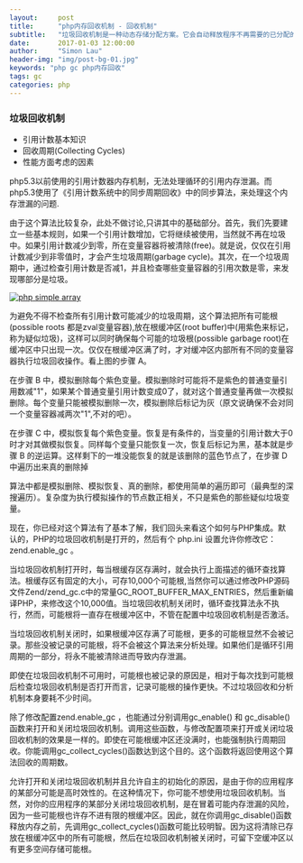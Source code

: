 ```yaml
---
layout:     post
title:      "php内存回收机制 - 回收机制"
subtitle:   "垃圾回收机制是一种动态存储分配方案。它会自动释放程序不再需要的已分配的内存块。自动回收内存的过程叫垃圾收集。垃圾回收机制可以让程序员不必过分关心程序内存分配，从而将更多的精力投入到业务逻辑"
date:       2017-01-03 12:00:00
author:     "Simon Lau"
header-img: "img/post-bg-01.jpg"
keywords: "php gc php内存回收"
tags: gc
categories: php
---
```


### 垃圾回收机制

* 引用计数基本知识
* 回收周期(Collecting Cycles)
* 性能方面考虑的因素

<p>php5.3以前使用的引用计数器内存机制，无法处理循环的引用内存泄漏。而php5.3使用了《引用计数系统中的同步周期回收》中的同步算法，来处理这个内存泄漏的问题.</p>
 


<p>由于这个算法比较复杂，此处不做讨论,只讲其中的基础部分。首先，我们先要建立一些基本规则，如果一个引用计数增加，它将继续被使用，当然就不再在垃圾中。如果引用计数减少到零，所在变量容器将被清除(free)。就是说，仅仅在引用计数减少到非零值时，才会产生垃圾周期(garbage cycle)。其次，在一个垃圾周期中，通过检查引用计数是否减1，并且检查哪些变量容器的引用次数是零，来发现哪部分是垃圾。</p>

<a href=":;">
    <img src="{{ site.baseurl }}/img/php/php-gc-algorithm.png" alt="php simple array">
</a>

<p>为避免不得不检查所有引用计数可能减少的垃圾周期，这个算法把所有可能根(possible roots 都是zval变量容器),放在根缓冲区(root buffer)中(用紫色来标记，称为疑似垃圾)，这样可以同时确保每个可能的垃圾根(possible garbage root)在缓冲区中只出现一次。仅仅在根缓冲区满了时，才对缓冲区内部所有不同的变量容器执行垃圾回收操作。看上图的步骤 A。</p>

<p>在步骤 B 中，模拟删除每个紫色变量。模拟删除时可能将不是紫色的普通变量引用数减"1"，如果某个普通变量引用计数变成0了，就对这个普通变量再做一次模拟删除。每个变量只能被模拟删除一次，模拟删除后标记为灰（原文说确保不会对同一个变量容器减两次"1",不对的吧）。</p>

<p>在步骤 C 中，模拟恢复每个紫色变量。恢复是有条件的，当变量的引用计数大于0时才对其做模拟恢复。同样每个变量只能恢复一次，恢复后标记为黑，基本就是步骤 B 的逆运算。这样剩下的一堆没能恢复的就是该删除的蓝色节点了，在步骤 D 中遍历出来真的删除掉</p>


<p>算法中都是模拟删除、模拟恢复、真的删除，都使用简单的遍历即可（最典型的深搜遍历）。复杂度为执行模拟操作的节点数正相关，不只是紫色的那些疑似垃圾变量。</p>

<p>现在，你已经对这个算法有了基本了解，我们回头来看这个如何与PHP集成。默认的，PHP的垃圾回收机制是打开的，然后有个 php.ini 设置允许你修改它：zend.enable_gc 。</p>

<p>当垃圾回收机制打开时，每当根缓存区存满时，就会执行上面描述的循环查找算法。根缓存区有固定的大小，可存10,000个可能根,当然你可以通过修改PHP源码文件Zend/zend_gc.c中的常量GC_ROOT_BUFFER_MAX_ENTRIES，然后重新编译PHP，来修改这个10,000值。当垃圾回收机制关闭时，循环查找算法永不执行，然而，可能根将一直存在根缓冲区中，不管在配置中垃圾回收机制是否激活。</p>

<p>当垃圾回收机制关闭时，如果根缓冲区存满了可能根，更多的可能根显然不会被记录。那些没被记录的可能根，将不会被这个算法来分析处理。如果他们是循环引用周期的一部分，将永不能被清除进而导致内存泄漏。</p>

<p>即使在垃圾回收机制不可用时，可能根也被记录的原因是，相对于每次找到可能根后检查垃圾回收机制是否打开而言，记录可能根的操作更快。不过垃圾回收和分析机制本身要耗不少时间。</p>

<p>除了修改配置zend.enable_gc ，也能通过分别调用gc_enable() 和 gc_disable()函数来打开和关闭垃圾回收机制。调用这些函数，与修改配置项来打开或关闭垃圾回收机制的效果是一样的。即使在可能根缓冲区还没满时，也能强制执行周期回收。你能调用gc_collect_cycles()函数达到这个目的。这个函数将返回使用这个算法回收的周期数。</p>

<p>允许打开和关闭垃圾回收机制并且允许自主的初始化的原因，是由于你的应用程序的某部分可能是高时效性的。在这种情况下，你可能不想使用垃圾回收机制。当然，对你的应用程序的某部分关闭垃圾回收机制，是在冒着可能内存泄漏的风险，因为一些可能根也许存不进有限的根缓冲区。因此，就在你调用gc_disable()函数释放内存之前，先调用gc_collect_cycles()函数可能比较明智。因为这将清除已存放在根缓冲区中的所有可能根，然后在垃圾回收机制被关闭时，可留下空缓冲区以有更多空间存储可能根。</p>
